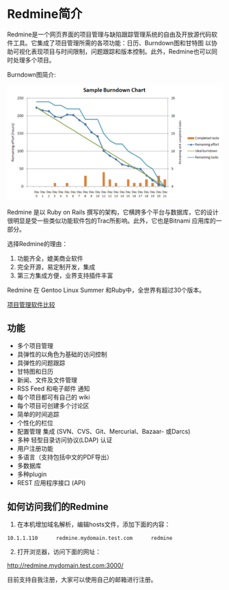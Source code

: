 # Redmine简介

Redmine是一个网页界面的项目管理与缺陷跟踪管理系统的自由及开放源代码软件工具。它集成了项目管理所需的各项功能：日历、Burndown图和甘特图 以协助可视化表现项目与时间限制，问题跟踪和版本控制。此外，Redmine也可以同时处理多个项目。

Burndown图简介:

![burndown](images/redmine-001.png)

Redmine 是以 Ruby on Rails 撰写的架构，它横跨多个平台与数据库，它的设计很明显是受一些类似功能软件包的Trac所影响。此外，它也是Bitnami 应用库的一部分。

选择Redmine的理由：

1. 功能齐全，媲美商业软件
2. 完全开源，易定制开发，集成
3. 第三方集成方便，业界支持插件丰富

Redmine 在 Gentoo Linux Summer 和Ruby中，全世界有超过30个版本。

[项目管理软件比较](https://zh.wikipedia.org/wiki/%E9%A1%B9%E7%9B%AE%E7%AE%A1%E7%90%86%E8%BD%AF%E4%BB%B6%E6%AF%94%E8%BE%83)

## 功能

- 多个项目管理
- 具弹性的以角色为基础的访问控制
- 具弹性的问题跟踪
- 甘特图和日历
- 新闻、文件及文件管理
- RSS Feed 和电子邮件 通知
- 每个项目都可有自己的 wiki
- 每个项目可创建多个讨论区
- 简单的时间追踪
- 个性化的栏位
- 配置管理 集成 (SVN、CVS、Git、Mercurial、Bazaar- 或Darcs)
- 多种 轻型目录访问协议(LDAP) 认证
- 用户注册功能
- 多语言（支持包括中文的PDF导出）
- 多数据库
- 多种plugin
- REST 应用程序接口 (API)

## 如何访问我们的Redmine

1. 在本机增加域名解析，编辑hosts文件，添加下面的内容：

```
10.1.1.110      redmine.mydomain.test.com      redmine
```

2. 打开浏览器，访问下面的网址：

http://redmine.mydomain.test.com:3000/

目前支持自我注册，大家可以使用自己的邮箱进行注册。
